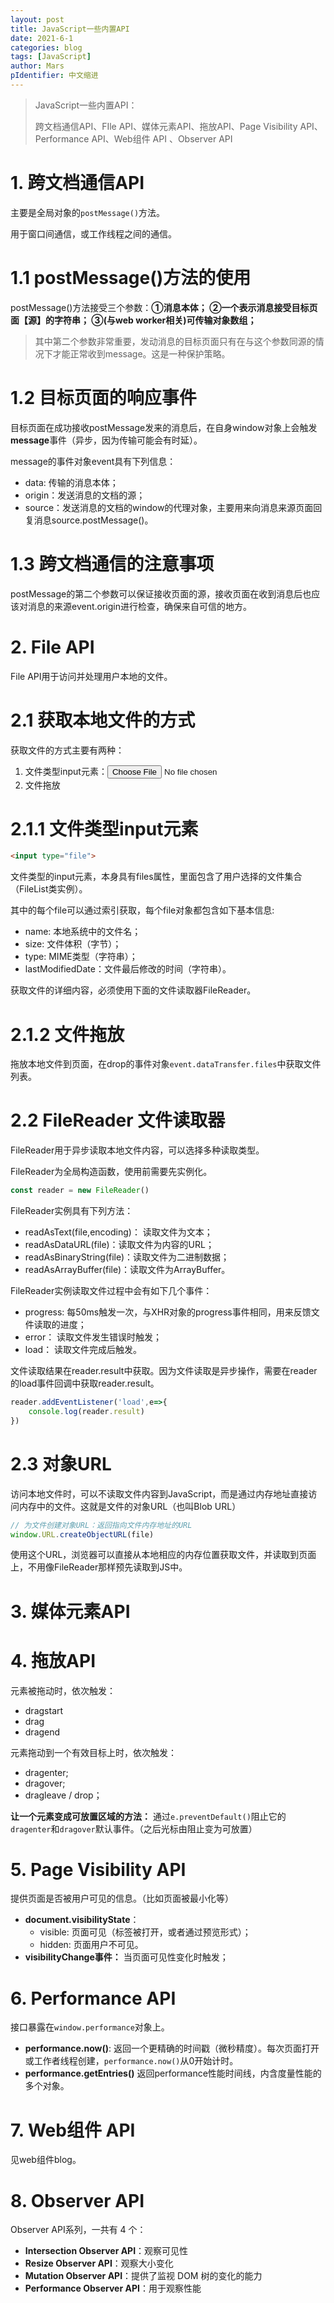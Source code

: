 ```yaml
---
layout: post
title: JavaScript一些内置API
date: 2021-6-1
categories: blog
tags: [JavaScript]
author: Mars
pIdentifier: 中文缩进
---
```


> JavaScript一些内置API： 
>
> 跨文档通信API、FIle API、媒体元素API、拖放API、Page Visibility API、Performance API、Web组件 API 、Observer API

# 1. 跨文档通信API

主要是全局对象的`postMessage()`方法。

用于窗口间通信，或工作线程之间的通信。

# 1.1 postMessage()方法的使用

postMessage()方法接受三个参数：**①消息本体； ②一个表示消息接受目标页面【源】的字符串； ③(与web worker相关)可传输对象数组；**

> 其中第二个参数非常重要，发动消息的目标页面只有在与这个参数同源的情况下才能正常收到message。这是一种保护策略。

# 1.2 目标页面的响应事件

目标页面在成功接收postMessage发来的消息后，在自身window对象上会触发**message**事件（异步，因为传输可能会有时延）。

message的事件对象event具有下列信息：

- data: 传输的消息本体；
- origin：发送消息的文档的源；
- source：发送消息的文档的window的代理对象，主要用来向消息来源页面回复消息source.postMessage()。

# 1.3 跨文档通信的注意事项

postMessage的第二个参数可以保证接收页面的源，接收页面在收到消息后也应该对消息的来源event.origin进行检查，确保来自可信的地方。

# 2. File API

File API用于访问并处理用户本地的文件。

# 2.1 获取本地文件的方式

获取文件的方式主要有两种：

1. 文件类型input元素：<input type="file">
2. 文件拖放

# 2.1.1 文件类型input元素

```html
<input type="file">
```

文件类型的input元素，本身具有files属性，里面包含了用户选择的文件集合（FileList类实例）。

其中的每个file可以通过索引获取，每个file对象都包含如下基本信息:

- name: 本地系统中的文件名；
- size: 文件体积（字节）；
- type: MIME类型（字符串）；
- lastModifiedDate：文件最后修改的时间（字符串）。

获取文件的详细内容，必须使用下面的文件读取器FileReader。

# 2.1.2 文件拖放

拖放本地文件到页面，在drop的事件对象`event.dataTransfer.files`中获取文件列表。

# 2.2 FileReader 文件读取器

FileReader用于异步读取本地文件内容，可以选择多种读取类型。

FileReader为全局构造函数，使用前需要先实例化。

```js
const reader = new FileReader()
```

FileReader实例具有下列方法：

- readAsText(file,encoding)： 读取文件为文本；
- readAsDataURL(file)：读取文件为内容的URL；
- readAsBinaryString(file)：读取文件为二进制数据；
- readAsArrayBuffer(file)：读取文件为ArrayBuffer。

FileReader实例读取文件过程中会有如下几个事件：

- progress: 每50ms触发一次，与XHR对象的progress事件相同，用来反馈文件读取的进度；
- error： 读取文件发生错误时触发；
- load： 读取文件完成后触发。

文件读取结果在reader.result中获取。因为文件读取是异步操作，需要在reader的load事件回调中获取reader.result。

```js
reader.addEventListener('load',e=>{
    console.log(reader.result)
})
```

# 2.3 对象URL

访问本地文件时，可以不读取文件内容到JavaScript，而是通过内存地址直接访问内存中的文件。这就是文件的对象URL（也叫Blob URL）

```js
// 为文件创建对象URL：返回指向文件内存地址的URL
window.URL.createObjectURL(file)
```

使用这个URL，浏览器可以直接从本地相应的内存位置获取文件，并读取到页面上，不用像FileReader那样预先读取到JS中。


# 3. 媒体元素API

<!-- // todo -->

# 4. 拖放API

元素被拖动时，依次触发：

- dragstart
- drag
- dragend

元素拖动到一个有效目标上时，依次触发：

- dragenter;
- dragover;
- dragleave / drop；

**让一个元素变成可放置区域的方法：** 通过`e.preventDefault()`阻止它的`dragenter`和`dragover`默认事件。（之后光标由阻止变为可放置）

# 5. Page Visibility API

提供页面是否被用户可见的信息。（比如页面被最小化等）

- **document.visibilityState**：
  - visible: 页面可见（标签被打开，或者通过预览形式）；
  - hidden: 页面用户不可见。
- **visibilityChange事件：** 当页面可见性变化时触发；

# 6. Performance API

接口暴露在`window.performance`对象上。

- **performance.now()**: 返回一个更精确的时间戳（微秒精度）。每次页面打开或工作者线程创建，`performance.now()`从0开始计时。
- **performance.getEntries()** 返回performance性能时间线，内含度量性能的多个对象。

# 7. Web组件 API 

见web组件blog。

# 8. Observer API

 Observer API系列，一共有 4 个：

- **Intersection Observer API**：观察可见性
- **Resize Observer API**：观察大小变化
- **Mutation Observer API**：提供了监视 DOM 树的变化的能力
- **Performance Observer API**：用于观察性能



